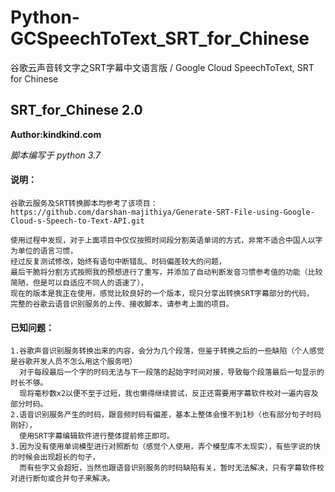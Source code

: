 # Python-GCSpeechToText_SRT_for_Chinese
谷歌云声音转文字之SRT字幕中文语言版 / Google Cloud SpeechToText, SRT for Chinese
## SRT_for_Chinese 2.0
**Author:kindkind.com**

*脚本编写于 python 3.7*

#### 说明：
```
谷歌云服务及SRT转换脚本均参考了该项目：
https://github.com/darshan-majithiya/Generate-SRT-File-using-Google-Cloud-s-Speech-to-Text-API.git

使用过程中发现，对于上面项目中仅仅按照时间段分割英语单词的方式，非常不适合中国人以字为单位的语言习惯，
经过反复测试修改，始终有语句中断错乱、时码偏差较大的问题，
最后干脆将分割方式按照我的预想进行了重写，并添加了自动判断发音习惯参考值的功能（比较简陋，但是可以自适应不同人的语速了），
现在的版本是我正在使用，感觉比较良好的一个版本，现只分享出转换SRT字幕部分的代码，
完整的谷歌云语音识别服务的上传、接收脚本，请参考上面的项目。
```

#### 已知问题：
```
1.谷歌声音识别服务转换出来的内容，会分为几个段落，但鉴于转换之后的一些缺陷（个人感觉是谷歌开发人员不怎么用这个服务吧）
  对于每段最后一个字的时码无法与下一段落的起始字时间对接，导致每个段落最后一句显示的时长不够。
  现将毫秒数x2以便不至于过短，我也懒得继续尝试，反正还需要用字幕软件校对一遍内容及部分时码。
2.语音识别服务产生的时码，跟音频时码有偏差，基本上整体会慢不到1秒（也有部分句子时码刚好），
  使用SRT字幕编辑软件进行整体提前修正即可。
3.因为没有使用单词模型进行对照断句（感觉个人使用，弄个模型库不太现实），有些字说的快的时候会出现超长的句子，
  而有些字又会超短，当然也跟语音识别服务的时码缺陷有关，暂时无法解决，只有字幕软件校对进行断句或合并句子来解决。
```
